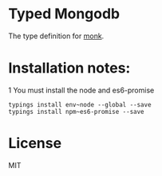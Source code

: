 # Typed Mongodb
The type definition for [monk](https://github.com/Automattic/monk).

# Installation notes:

1 You must install the node and es6-promise
```
typings install env~node --global --save
typings install npm~es6-promise --save
```

# License
MIT
